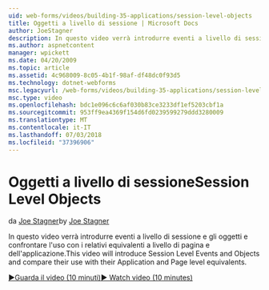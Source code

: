 ```yaml
---
uid: web-forms/videos/building-35-applications/session-level-objects
title: Oggetti a livello di sessione | Microsoft Docs
author: JoeStagner
description: In questo video verrà introdurre eventi a livello di sessione e gli oggetti e confrontare l'uso con i relativi equivalenti a livello di pagina e dell'applicazione.
ms.author: aspnetcontent
manager: wpickett
ms.date: 04/20/2009
ms.topic: article
ms.assetid: 4c968009-8c05-4b1f-98af-df48dc0f93d5
ms.technology: dotnet-webforms
msc.legacyurl: /web-forms/videos/building-35-applications/session-level-objects
msc.type: video
ms.openlocfilehash: bdc1e096c6c6af030b83ce3233df1ef5203cbf1a
ms.sourcegitcommit: 953ff9ea4369f154d6fd0239599279ddd3280009
ms.translationtype: MT
ms.contentlocale: it-IT
ms.lasthandoff: 07/03/2018
ms.locfileid: "37396906"
---
```

<a name="session-level-objects"></a><span data-ttu-id="d8145-103">Oggetti a livello di sessione</span><span class="sxs-lookup"><span data-stu-id="d8145-103">Session Level Objects</span></span>
====================
<span data-ttu-id="d8145-104">da [Joe Stagner](https://github.com/JoeStagner)</span><span class="sxs-lookup"><span data-stu-id="d8145-104">by [Joe Stagner](https://github.com/JoeStagner)</span></span>

<span data-ttu-id="d8145-105">In questo video verrà introdurre eventi a livello di sessione e gli oggetti e confrontare l'uso con i relativi equivalenti a livello di pagina e dell'applicazione.</span><span class="sxs-lookup"><span data-stu-id="d8145-105">This video will introduce Session Level Events and Objects and compare their use with their Application and Page level equivalents.</span></span>

[<span data-ttu-id="d8145-106">&#9654;Guarda il video (10 minuti)</span><span class="sxs-lookup"><span data-stu-id="d8145-106">&#9654; Watch video (10 minutes)</span></span>](https://channel9.msdn.com/Blogs/ASP-NET-Site-Videos/session-level-objects)
